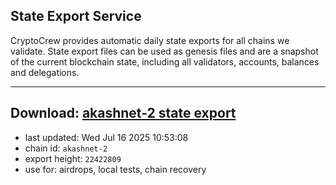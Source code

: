 ## State Export Service
CryptoCrew provides automatic daily state exports for all chains we validate. State export files can be used as genesis files and are a snapshot of the current blockchain state, including all validators, accounts, balances and delegations.

---
**Download: [akashnet-2 state export](https://dl-eu2.ccvalidators.com/SERVICE/akash/akashnet-2_export_22422809.json)**
---

- last updated: Wed Jul 16 2025 10:53:08
- chain id: `akashnet-2`
- export height: `22422809`
- use for: airdrops, local tests, chain recovery
